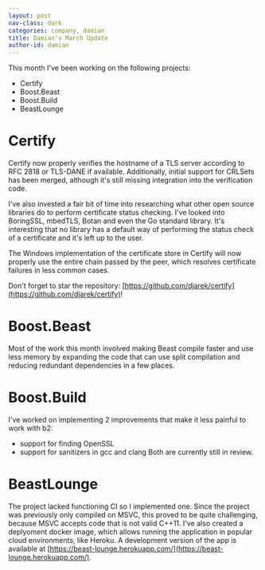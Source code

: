```yaml
---
layout: post
nav-class: dark
categories: company, damian
title: Damian's March Update
author-id: damian
---
```


This month I've been working on the following projects:
- Certify
- Boost.Beast
- Boost.Build
- BeastLounge

# Certify
Certify now properly verifies the hostname of a TLS server according to RFC 2818
or TLS-DANE if available. Additionally, initial support for CRLSets has been
merged, although it's still missing integration into the verification code.

I've also invested a fair bit of time into researching what other open source
libraries do to perform certificate status checking. I've looked into BoringSSL,
mbedTLS, Botan and even the Go standard library. It's interesting that no
library has a default way of performing the status check of a certificate and
it's left up to the user.

The Windows implementation of the certificate store in Certify will now properly
use the entire chain passed by the peer, which resolves certificate failures in
less common cases.

Don't forget to star the repository: [https://github.com/djarek/certify](https://github.com/djarek/certify)!

# Boost.Beast
Most of the work this month involved making Beast compile faster and use less
memory by expanding the code that can use split compilation and reducing redundant
dependencies in a few places.

# Boost.Build
I've worked on implementing 2 improvements that make it less painful to work with b2:
- support for finding OpenSSL
- support for sanitizers in gcc and clang
Both are currently still in review.

# BeastLounge
The project lacked functioning CI so I implemented one. Since the project was
previously only compiled on MSVC, this proved to be quite challenging, because
MSVC accepts code that is not valid C++11. I've also created a deplyoment docker
image, which allows running the application in popular cloud environments, like
Heroku. A development version of the app is available at [https://beast-lounge.herokuapp.com/](https://beast-lounge.herokuapp.com/).
